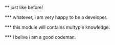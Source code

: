 ** just like before!

*** whatever, i am very happy to be a developer.

*** this module will contains multyple knowledge.

*** i belive i am a good codeman.
